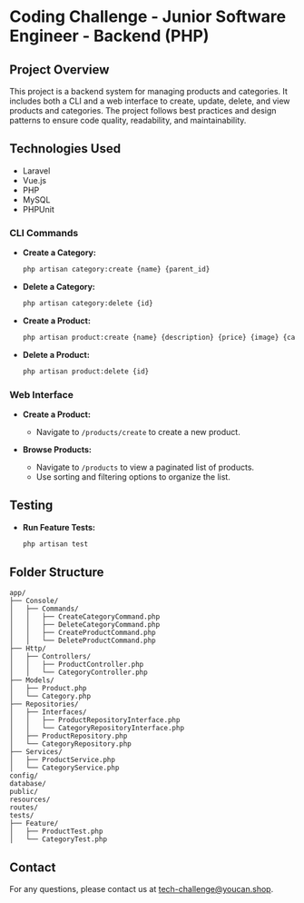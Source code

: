 # Coding Challenge - Junior Software Engineer - Backend (PHP)

## Project Overview

This project is a backend system for managing products and categories. It includes both a CLI and a web interface to create, update, delete, and view products and categories. The project follows best practices and design patterns to ensure code quality, readability, and maintainability.



## Technologies Used

- Laravel
- Vue.js
- PHP
- MySQL
- PHPUnit


### CLI Commands

- **Create a Category:**

    ```bash
    php artisan category:create {name} {parent_id}
    ```

- **Delete a Category:**

    ```bash
    php artisan category:delete {id}
    ```

- **Create a Product:**

    ```bash
    php artisan product:create {name} {description} {price} {image} {category_ids}
    ```

- **Delete a Product:**

    ```bash
    php artisan product:delete {id}
    ```

### Web Interface

- **Create a Product:**
  - Navigate to `/products/create` to create a new product.

- **Browse Products:**
  - Navigate to `/products` to view a paginated list of products.
  - Use sorting and filtering options to organize the list.

## Testing

- **Run Feature Tests:**

    ```bash
    php artisan test
    ```

## Folder Structure

```
app/
├── Console/
│   ├── Commands/
│   │   ├── CreateCategoryCommand.php
│   │   ├── DeleteCategoryCommand.php
│   │   ├── CreateProductCommand.php
│   │   └── DeleteProductCommand.php
├── Http/
│   ├── Controllers/
│   │   ├── ProductController.php
│   │   └── CategoryController.php
├── Models/
│   ├── Product.php
│   └── Category.php
├── Repositories/
│   ├── Interfaces/
│   │   ├── ProductRepositoryInterface.php
│   │   └── CategoryRepositoryInterface.php
│   ├── ProductRepository.php
│   └── CategoryRepository.php
├── Services/
│   ├── ProductService.php
│   └── CategoryService.php
config/
database/
public/
resources/
routes/
tests/
├── Feature/
│   ├── ProductTest.php
│   └── CategoryTest.php
```



## Contact

For any questions, please contact us at [tech-challenge@youcan.shop](mailto:tech-challenge@youcan.shop).
```

